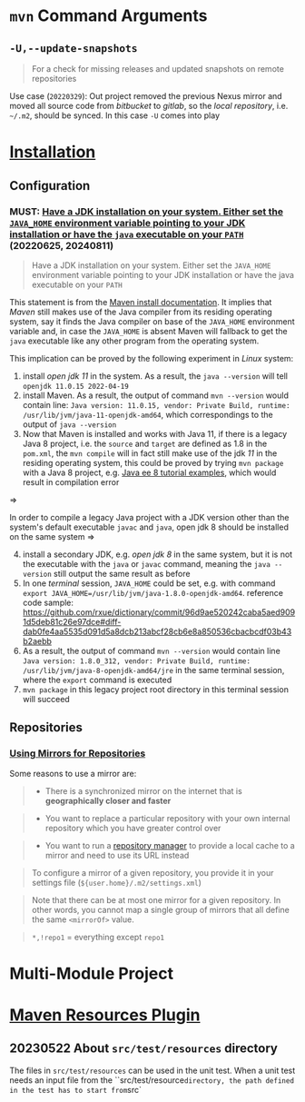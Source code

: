 # `mvn` Command Arguments
## `-U,--update-snapshots`
> For a check for missing releases and updated snapshots on remote repositories

Use case (`20220329`): Out project removed the previous Nexus mirror and moved all source code from *bitbucket* to *gitlab*, so the *local repository*, i.e. `~/.m2`, should be synced. In this case `-U` comes into play

# [Installation](https://maven.apache.org/install.html)
## Configuration
### MUST: [Have a JDK installation on your system. Either set the `JAVA_HOME` environment variable pointing to your JDK installation or have the `java` executable on your `PATH`](https://maven.apache.org/install.html) (20220625, 20240811)

> Have a JDK installation on your system. Either set the `JAVA_HOME` environment variable pointing to your JDK installation or have the java executable on your `PATH`

This statement is from the [Maven install documentation](https://maven.apache.org/install.html). It implies that *Maven* still makes use of the Java compiler from its residing operating system, say it finds the Java compiler on base of the `JAVA_HOME` environment variable and, in case the `JAVA_HOME` is absent Maven will fallback to get the `java` executable like any other program from the operating system.

This implication can be proved by the following experiment in *Linux* system:

 1. install *open jdk 11* in the system. As a result, the `java --version` will tell `openjdk 11.0.15 2022-04-19`
 2. install Maven. As a result, the output of command `mvn --version` would contain line: `Java version: 11.0.15, vendor: Private Build, runtime: /usr/lib/jvm/java-11-openjdk-amd64`, which correspondings to the output of `java --version`
 3. Now that Maven is installed and works with Java 11, if there is a legacy Java 8 project, i.e. the `source` and `target` are defined as 1.8 in the `pom.xml`, the `mvn compile` will in fact still make use of the jdk *11* in the residing operating system, this could be proved by trying `mvn package` with a Java 8 project, e.g. [Java ee 8 tutorial examples](https://github.com/javaee/tutorial-examples), which would result in compilation error

=> 

In order to compile a legacy Java project with a JDK version other than the system's default executable `javac` and `java`, open jdk 8 should be installed on the same system =>

 4. install a secondary JDK, e.g. *open jdk 8* in the same system, but it is not the executable with the `java` or `javac` command, meaning the `java --version` still output the same result as before
 5. In one *terminal* session, `JAVA_HOME` could be set, e.g. with command `export JAVA_HOME=/usr/lib/jvm/java-1.8.0-openjdk-amd64`. reference code sample: https://github.com/rxue/dictionary/commit/96d9ae520242caba5aed9091d5deb81c26e97dce#diff-dab0fe4aa5535d091d5a8dcb213abcf28cb6e8a850536cbacbcdf03b43b2aebb
 6. As a result, the output of command `mvn --version` would contain line `Java version: 1.8.0_312, vendor: Private Build, runtime: /usr/lib/jvm/java-8-openjdk-amd64/jre` in the same terminal session, where the `export` command is executed
 7. `mvn package` in this legacy project root directory in this terminal session will succeed

## Repositories
### [Using Mirrors for Repositories](https://maven.apache.org/guides/mini/guide-mirror-settings.html)

Some reasons to use a mirror are:

> * There is a synchronized mirror on the internet that is **geographically closer and faster**

> * You want to replace a particular repository with your own internal repository which you have greater control over

> * You want to run a [repository manager](https://maven.apache.org/repository-management.html) to provide a local cache to a mirror and need to use its URL instead

> To configure a mirror of a given repository, you provide it in your settings file (`${user.home}/.m2/settings.xml`)

> Note that there can be at most one mirror for a given repository. In other words, you cannot map a single group of mirrors that all define the same `<mirrorOf>` value. 

> `*,!repo1` = everything except `repo1`

# Multi-Module Project

# [Maven Resources Plugin](https://maven.apache.org/plugins/maven-resources-plugin/)
## 20230522 About `src/test/resources` directory
The files in `src/test/resources` can be used in the unit test. When a unit test needs an input file from the ``src/test/resource` directory, the path defined in the test has to start from `src` 
